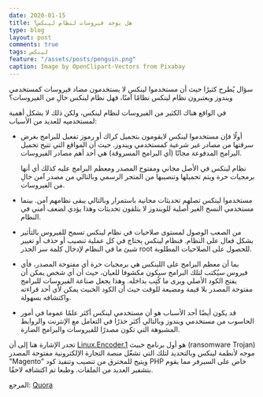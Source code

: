```yaml
---
date: 2020-01-15
title: هل يوجد فيروسات لنظام لينكس؟
type: blog
layout: post
comments: true
tags: لينكس
feature: "/assets/posts/penguin.png"
caption: Image by OpenClipart-Vectors from Pixabay
---
```


سؤال يُطرح كثيرًا حيث أن مستخدموا لينكس لا يستخدمون مضاد فيروسات كمستخدمي ويندوز ويعتبرون نظام لينكس نظامًا آمنًا، فهل نظام لينكس خالِ من الفيروسات؟

في الواقع هناك الكثير من الفيروسات لنظام لينكس، ولكن ذلك لا يشكل أهمية لمستخدميه للعديد من الأسباب:

* أولًا فإن مستخدموا لينكس لايقومون بتحميل كراك أو رموز تفعيل للبرامج بغرض سرقتها من مصادر غير شرعية كمستخدمي ويندوز. حيث أن المواقع التي تتيح تحميل البرامج المدفوعة مجانًا (أي البرامج المسروقة) هي أحد أهم مصادر الفيروسات.

    نظام لينكس في الأصل مجاني ومفتوح المصدر ومعظم البرامج عليه كذلك أي أنها برمجيات حرة ويتم تحميلها وتنصيبها من المتجر الرسمي وبالتالي من مصدر آمن خالِ من الفيروسات.

* مستخدموا لينكس تصلهم تحديثات مجانية باستمرار وبالتالي يبقى نظامهم آمن. بينما مستخدمي النسخ الغير أصلية للويندوز لا يتلقون تحديثات وهذا يؤدي لضعف أمني في النظام.

* من الصعب الوصول لمستوى صلاحيات في نظام لينكس تسمح للفيروس بالتأثير بشكل فعال على النظام. فنظام لينكس يحتاج في كل عملية تنصيب أو حذف أو تغيير شيئ ما في النظام لإدخال كلمة سر الجذر root للحصول على الصلاحيات المطلوبة.

* بما أن معظم البرامج على اللينكس هي برمجيات حرة أي مفتوحة المصدر، فأي فيروس سيُكتب لتلك البرامج سيكون مكشوفا للعيان، حيث أن أي شخص يمكن أن يفتح الكود الأصلي ويرى ما كُتِب بداخله. وهذا يجعل صناعة الفيروسات للبرامج مفتوحة المصدر بلا قيمة ومضيعة للوقت حيث أن الكود الخبيث يمكن ﻷي أحد قراءته واكتشافه بسهولة.

* قد يكون أيضًا أحد الأسباب هو أن مستخدمي لينكس أكثر علمًا عموما في أمور الحاسوب من مستخدمي ويندوز وبالتالي أكثر حذرًا في التعامل مع الإنترنت والروابط المشبوهة التي تكون مصدرًا للفيروسات والبرامج الضارة.


تجدر الإشارة هنا إلى أن <a href="https://en.wikipedia.org/wiki/Linux.Encoder.1" target="_blank">Linux.Encoder.1</a> هو أول برنامج خبيث (ransomware Trojan) موجه لأنظمة لينكس وبالتحديد لتلك التي تشغّل منصة التجارة الإلكترونية مفتوحة المصدر "Magento" ويتيح للمخترق من تنصيب وتنفيذ كود PHP خاص على السيرفر مما يقوم بتشفير العديد من الملفات. وطبعا تم اكتشافه لاحقًا.


المرجع: [Quora](https://www.quora.com/Why-is-there-no-viruses-in-Linux)

